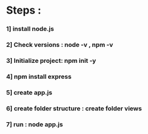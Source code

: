 # Steps :
### 1] install node.js 
### 2] Check versions : node -v , npm -v 
### 3] Initialize project:  npm init -y
### 4] npm install express
### 5] create app.js
### 6] create folder structure : create folder views 
### 7] run : node app.js




